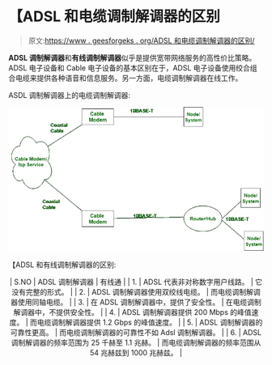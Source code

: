 # 【ADSL 和电缆调制解调器的区别

> 原文:[https://www . geesforgeks . org/ADSL 和电缆调制解调器的区别/](https://www.geeksforgeeks.org/difference-between-adsl-and-cable-modem/)

**ADSL 调制解调器**和**有线调制解调器**似乎是提供宽带网络服务的高性价比策略。ADSL 电子设备和 Cable 电子设备的基本区别在于，ADSL 电子设备使用绞合组合电缆来提供各种语音和信息服务。另一方面，电缆调制解调器在线工作。

ASDL 调制解调器上的电缆调制解调器:

![](img/2bd58b8994e7f470cf4d0f92588748ec.png)

【ADSL 和有线调制解调器的区别:

<center>

| S.NO | ADSL 调制解调器 | 有线通 |
| 1. | ADSL 代表非对称数字用户线路。 | 它没有完整的形式。 |
| 2. | ADSL 调制解调器使用双绞线电缆。 | 而电缆调制解调器使用同轴电缆。 |
| 3. | 在 ADSL 调制解调器中，提供了安全性。 | 在电缆调制解调器中，不提供安全性。 |
| 4. | ADSL 调制解调器提供 200 Mbps 的峰值速度。 | 而电缆调制解调器提供 1.2 Gbps 的峰值速度。 |
| 5. | ADSL 调制解调器的可靠性更高。 | 而电缆调制解调器的可靠性不如 Adsl 调制解调器。 |
| 6. | ADSL 调制解调器的频率范围为 25 千赫至 1.1 兆赫。 | 而电缆调制解调器的频率范围从 54 兆赫兹到 1000 兆赫兹。 |

</center>